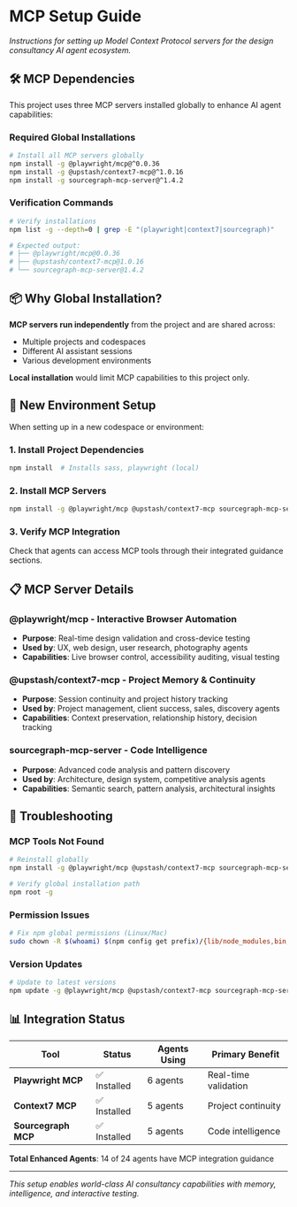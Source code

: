 # MCP Setup Guide

*Instructions for setting up Model Context Protocol servers for the design consultancy AI agent ecosystem.*

## **🛠️ MCP Dependencies**

This project uses three MCP servers installed globally to enhance AI agent capabilities:

### **Required Global Installations**
```bash
# Install all MCP servers globally
npm install -g @playwright/mcp@^0.0.36
npm install -g @upstash/context7-mcp@^1.0.16  
npm install -g sourcegraph-mcp-server@^1.4.2
```

### **Verification Commands**
```bash
# Verify installations
npm list -g --depth=0 | grep -E "(playwright|context7|sourcegraph)"

# Expected output:
# ├── @playwright/mcp@0.0.36
# ├── @upstash/context7-mcp@1.0.16
# └── sourcegraph-mcp-server@1.4.2
```

## **📦 Why Global Installation?**

**MCP servers run independently** from the project and are shared across:
- Multiple projects and codespaces
- Different AI assistant sessions  
- Various development environments

**Local installation** would limit MCP capabilities to this project only.

## **🔄 New Environment Setup**

When setting up in a new codespace or environment:

### **1. Install Project Dependencies**
```bash
npm install  # Installs sass, playwright (local)
```

### **2. Install MCP Servers**  
```bash
npm install -g @playwright/mcp @upstash/context7-mcp sourcegraph-mcp-server
```

### **3. Verify MCP Integration**
Check that agents can access MCP tools through their integrated guidance sections.

## **📋 MCP Server Details**

### **@playwright/mcp** - Interactive Browser Automation
- **Purpose**: Real-time design validation and cross-device testing
- **Used by**: UX, web design, user research, photography agents
- **Capabilities**: Live browser control, accessibility auditing, visual testing

### **@upstash/context7-mcp** - Project Memory & Continuity
- **Purpose**: Session continuity and project history tracking  
- **Used by**: Project management, client success, sales, discovery agents
- **Capabilities**: Context preservation, relationship history, decision tracking

### **sourcegraph-mcp-server** - Code Intelligence
- **Purpose**: Advanced code analysis and pattern discovery
- **Used by**: Architecture, design system, competitive analysis agents  
- **Capabilities**: Semantic search, pattern analysis, architectural insights

## **🔧 Troubleshooting**

### **MCP Tools Not Found**
```bash
# Reinstall globally
npm install -g @playwright/mcp @upstash/context7-mcp sourcegraph-mcp-server

# Verify global installation path
npm root -g
```

### **Permission Issues**
```bash
# Fix npm global permissions (Linux/Mac)
sudo chown -R $(whoami) $(npm config get prefix)/{lib/node_modules,bin,share}
```

### **Version Updates**
```bash
# Update to latest versions
npm update -g @playwright/mcp @upstash/context7-mcp sourcegraph-mcp-server
```

## **📊 Integration Status**

| Tool | Status | Agents Using | Primary Benefit |
|------|--------|--------------|-----------------|
| **Playwright MCP** | ✅ Installed | 6 agents | Real-time validation |
| **Context7 MCP** | ✅ Installed | 5 agents | Project continuity |  
| **Sourcegraph MCP** | ✅ Installed | 5 agents | Code intelligence |

**Total Enhanced Agents**: 14 of 24 agents have MCP integration guidance

---

*This setup enables world-class AI consultancy capabilities with memory, intelligence, and interactive testing.*
